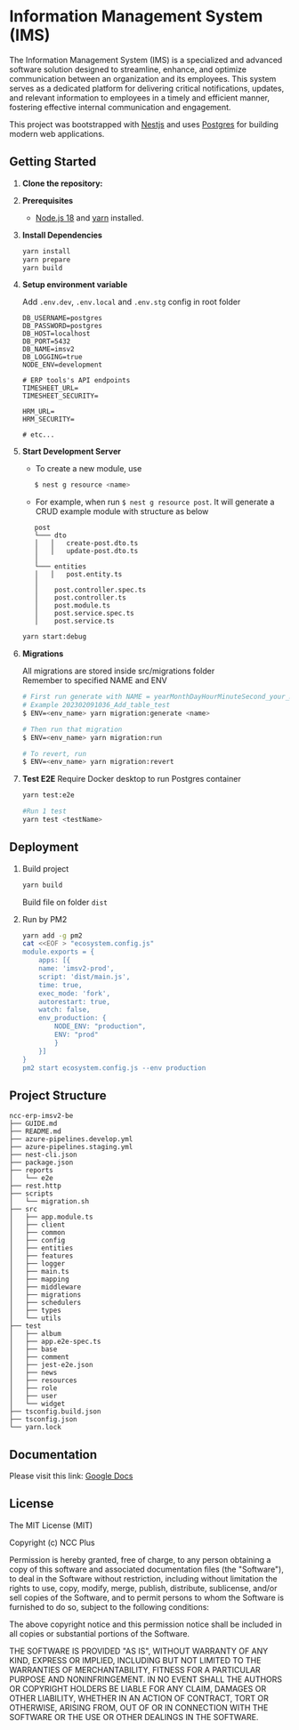 # Information Management System (IMS)
The Information Management System (IMS) is a specialized and advanced software solution designed to streamline, enhance, and optimize communication between an organization and its employees. This system serves as a dedicated platform for delivering critical notifications, updates, and relevant information to employees in a timely and efficient manner, fostering effective internal communication and engagement.

This project was bootstrapped with [Nestjs](https://docs.nestjs.com/) and uses [Postgres](https://www.postgresql.org/) for building modern web applications.

## Getting Started

1. **Clone the repository:**

2. **Prerequisites**
    - [Node.js 18](https://nodejs.org/en) and [yarn](https://yarnpkg.com) installed.

3. **Install Dependencies**
    ```bash
    yarn install
    yarn prepare
    yarn build
    ```

4. **Setup environment variable**

     Add `.env.dev`, `.env.local` and `.env.stg` config in root folder

   ```
   DB_USERNAME=postgres
   DB_PASSWORD=postgres
   DB_HOST=localhost
   DB_PORT=5432
   DB_NAME=imsv2
   DB_LOGGING=true
   NODE_ENV=development

   # ERP tools's API endpoints
   TIMESHEET_URL=
   TIMESHEET_SECURITY=

   HRM_URL=
   HRM_SECURITY=

   # etc...
    ```
5. **Start Development Server**

   - To create a new module, use

   ```bash
      $ nest g resource <name>
   ```

   - For example, when run `$ nest g resource post`. It will generate a CRUD example module with structure as below

   ```
      post
      └─── dto
      │   │   create-post.dto.ts
      │   │   update-post.dto.ts
      │
      └─── entities
      │   │   post.entity.ts
      │
      │    post.controller.spec.ts
      │    post.controller.ts
      │    post.module.ts
      │    post.service.spec.ts
      │    post.service.ts
   ```


    ```bash
    yarn start:debug
    ```
6. **Migrations**

    All migrations are stored inside src/migrations folder  
    Remember to specified NAME and ENV

    ```bash
    # First run generate with NAME = yearMonthDayHourMinuteSecond_your_migration_name
    # Example 202302091036_Add_table_test
    $ ENV=<env_name> yarn migration:generate <name>

    # Then run that migration
    $ ENV=<env_name> yarn migration:run

    # To revert, run
    $ ENV=<env_name> yarn migration:revert
    ```

7. **Test E2E**
      Require Docker desktop to run Postgres container

   ```bash
   yarn test:e2e

   #Run 1 test
   yarn test <testName>
   ```
## Deployment 

1. Build project

    ```bash
    yarn build 
    ```
    Build file on folder `dist`

2. Run by PM2

    ```bash
    yarn add -g pm2
    cat <<EOF > "ecosystem.config.js"
    module.exports = {
        apps: [{
        name: 'imsv2-prod',
        script: 'dist/main.js',
        time: true,
        exec_mode: 'fork',
        autorestart: true,
        watch: false,
        env_production: {
            NODE_ENV: "production",
            ENV: "prod"
            }
        }]
    }
    pm2 start ecosystem.config.js --env production
    ```

## Project Structure
```
ncc-erp-imsv2-be
├── GUIDE.md
├── README.md
├── azure-pipelines.develop.yml
├── azure-pipelines.staging.yml
├── nest-cli.json
├── package.json
├── reports
│   └── e2e
├── rest.http
├── scripts
│   └── migration.sh
├── src
│   ├── app.module.ts
│   ├── client
│   ├── common
│   ├── config
│   ├── entities
│   ├── features
│   ├── logger
│   ├── main.ts
│   ├── mapping
│   ├── middleware
│   ├── migrations
│   ├── schedulers
│   ├── types
│   └── utils
├── test
│   ├── album
│   ├── app.e2e-spec.ts
│   ├── base
│   ├── comment
│   ├── jest-e2e.json
│   ├── news
│   ├── resources
│   ├── role
│   ├── user
│   └── widget
├── tsconfig.build.json
├── tsconfig.json
└── yarn.lock
```

## Documentation
Please visit this link: [Google Docs](https://docs.google.com/document/d/12bVUcqXqbnTE_D_7C8nLqG185JMnF4k0rxCfUnZvUrY/edit#heading=h.klmo98hrpnn2)

## License
The MIT License (MIT)

Copyright (c) <year> NCC Plus

Permission is hereby granted, free of charge, to any person obtaining a copy
of this software and associated documentation files (the "Software"), to deal
in the Software without restriction, including without limitation the rights
to use, copy, modify, merge, publish, distribute, sublicense, and/or sell
copies of the Software, and to permit persons to whom the Software is
furnished to do so, subject to the following conditions:

The above copyright notice and this permission notice shall be included in
all copies or substantial portions of the Software.

THE SOFTWARE IS PROVIDED "AS IS", WITHOUT WARRANTY OF ANY KIND, EXPRESS OR
IMPLIED, INCLUDING BUT NOT LIMITED TO THE WARRANTIES OF MERCHANTABILITY,
FITNESS FOR A PARTICULAR PURPOSE AND NONINFRINGEMENT. IN NO EVENT SHALL THE
AUTHORS OR COPYRIGHT HOLDERS BE LIABLE FOR ANY CLAIM, DAMAGES OR OTHER
LIABILITY, WHETHER IN AN ACTION OF CONTRACT, TORT OR OTHERWISE, ARISING FROM,
OUT OF OR IN CONNECTION WITH THE SOFTWARE OR THE USE OR OTHER DEALINGS IN
THE SOFTWARE.






